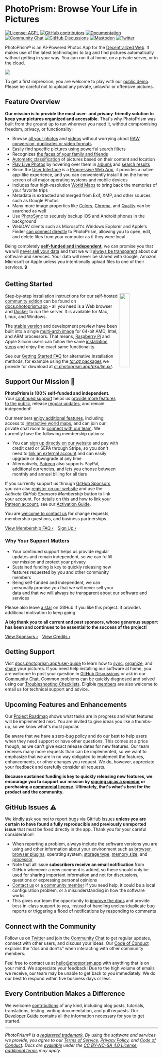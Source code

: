PhotoPrism: Browse Your Life in Pictures
========================================

[![License: AGPL](https://img.shields.io/badge/license-AGPL-blue.svg)](https://docs.photoprism.app/license/agpl/)
[![GitHub contributors](https://img.shields.io/github/contributors/photoprism/photoprism.svg)](https://www.photoprism.app/about/team)
[![Documentation](https://img.shields.io/badge/read-the%20docs-4aa087.svg)](https://docs.photoprism.app/)
[![Community Chat](https://img.shields.io/badge/chat-on%20gitter-4aa087.svg)](https://link.photoprism.app/chat)
[![GitHub Discussions](https://img.shields.io/badge/ask-%20on%20github-4d6a91.svg)](https://link.photoprism.app/discussions)
[![Mastodon](https://dl.photoprism.app/img/badges/badge-mastodon.svg)](https://floss.social/@photoprism)
[![Twitter](https://dl.photoprism.app/img/badges/badge-twitter.svg)](https://link.photoprism.app/twitter)

PhotoPrism® is an AI-Powered Photos App for the [Decentralized Web](https://en.wikipedia.org/wiki/Decentralized_web).
It makes use of the latest technologies to tag and find pictures automatically without getting in your way.
You can run it at home, on a private server, or in the cloud.

![](https://dl.photoprism.app/img/ui/search-cards-view.jpg)

To get a first impression, you are welcome to play with our [public demo](https://try.photoprism.app/). Please be careful not to upload any private, unlawful or offensive pictures.

## Feature Overview ##

**Our mission is to provide the most user- and privacy-friendly solution to keep your pictures organized and accessible.** That's why PhotoPrism was built from the ground up to run wherever you need it, without compromising freedom, privacy, or functionality:

* Browse [all your photos](https://docs.photoprism.app/user-guide/organize/browse/) and [videos](https://try.photoprism.app/library/videos) without worrying about [RAW conversion, duplicates or video formats](https://docs.photoprism.app/user-guide/settings/library/)
* Easily find specific pictures using [powerful search filters](https://try.photoprism.app/library/browse?view=cards&q=flower%20color%3Ared)
* Recognizes [the faces of your family and friends](https://try.photoprism.app/library/people)
* [Automatic classification](https://try.photoprism.app/library/labels) of pictures based on their content and location
* [Play Live Photos](https://try.photoprism.app/library/live) by hovering over them in [albums](https://try.photoprism.app/library/albums) and [search results](https://try.photoprism.app/library/browse?view=cards&q=type%3Alive)
* Since the [User Interface](https://try.photoprism.app/) is a [Progressive Web App](https://developer.mozilla.org/en-US/docs/Web/Progressive_web_apps),
  it provides a native app-like experience, and you can conveniently install it on the home screen of all major operating systems and mobile devices
* Includes four high-resolution [World Maps](https://try.photoprism.app/library/places) to bring back the memories of your favorite trips
* Metadata is extracted and merged from Exif, XMP, and other sources such as Google Photos
* Many more image properties like [Colors](https://try.photoprism.app/library/browse?view=cards&q=color:red), [Chroma](https://try.photoprism.app/library/browse?view=cards&q=mono%3Atrue), and [Quality](https://try.photoprism.app/library/review) can be searched as well
* Use [PhotoSync](https://link.photoprism.app/photosync) to securely backup iOS and Android phones in the background
* WebDAV clients such as Microsoft's Windows Explorer and Apple's Finder [can connect directly](https://docs.photoprism.app/user-guide/sync/webdav/) to PhotoPrism, allowing you to open, edit, and delete files from your computer as if they were local

Being completely [**self-funded and independent**](https://link.photoprism.app/membership), we can promise you that we will [never sell your data](https://www.photoprism.app/privacy) and that we will [always be transparent](https://www.photoprism.app/terms) about our software and services. Your data will never be shared with Google, Amazon, Microsoft or Apple unless you intentionally upload files to one of their services. 🔒

## Getting Started ##
<img align="right" width="25%" src="https://www.photoprism.app/user/pages/01.home/03._screenshots/iphone-maps-hybrid-540px.png">

Step-by-step installation instructions for our self-hosted [community edition](https://www.photoprism.app/get) can be found on [docs.photoprism.app](https://docs.photoprism.app/getting-started/) -
all you need is a Web browser and [Docker](https://docs.docker.com/get-docker/) to run the server. It is available for Mac, Linux, and Windows.

The [stable version](https://docs.photoprism.app/release-notes/) and development preview have been built into a single [multi-arch image](https://link.photoprism.app/docker-hub) for 64-bit AMD, Intel, and ARM processors. That means, [Raspberry Pi](https://docs.photoprism.app/getting-started/raspberry-pi/) and Apple Silicon users can follow the same [installation steps](https://docs.photoprism.app/getting-started/docker-compose/) and enjoy the exact same functionality.

See our [Getting Started FAQ](https://docs.photoprism.app/getting-started/faq/#how-can-i-install-photoprism-without-docker) for alternative installation methods, for example using the [*tar.gz* packages](https://github.com/photoprism/photoprism/blob/develop/setup/pkg/linux/README.md) we provide for download at [dl.photoprism.app/pkg/linux/](https://dl.photoprism.app/pkg/linux/README.html).

## Support Our Mission 💎 ##

**PhotoPrism is 100% self-funded and independent.** Your [continued support](https://link.photoprism.app/membership) helps us [provide more features to the public](https://www.photoprism.app/oss/faq#what-functionality-is-generally-available), release [regular updates](https://docs.photoprism.app/release-notes/), and remain independent!

Our members [enjoy additional features](https://www.photoprism.app/kb/personal), including access to [interactive world maps](https://try.photoprism.app/library/places), and can join our private chat room to [connect with our team](https://www.photoprism.app/about/team). We currently have the following membership options:

- You can [sign up directly on our website](https://link.photoprism.app/membership) and pay with credit card or SEPA through Stripe, so you don't need to [link an external account](https://www.photoprism.app/kb/activation) and can easily upgrade or downgrade at any time
- Alternatively, [Patreon](https://link.photoprism.app/patreon) also supports PayPal, additional currencies, and lets you choose between monthly and annual billing for all tiers

If you currently support us through [GitHub Sponsors](https://link.photoprism.app/sponsor), you can also [register on our website](https://my.photoprism.app/register) and use the *Activate GitHub Sponsors Membership* button to link your account. For details on this and how to [link your Patreon account](https://www.patreon.com/pledges), see our [Activation Guide](https://www.photoprism.app/kb/activation).

You are [welcome to contact us](https://www.photoprism.app/contact) for change requests, membership questions, and business partnerships.

[View Membership FAQ ›](https://www.photoprism.app/kb/membership) [Sign Up ›](https://link.photoprism.app/membership)

### Why Your Support Matters ###

- Your continued support helps us provide regular updates and remain independent, so we can fulfill our mission and protect your privacy
- Sustained funding is key to quickly releasing new features requested by you and other community members
- Being self-funded and independent, we can personally promise you that we will never sell your data and that we will always be transparent about our software and services

Please also leave [a star](https://github.com/photoprism/photoprism/stargazers) on GitHub if you like this project. It provides additional motivation to keep going.

**A big thank you to all current and past sponsors, whose generous support has been and continues to be essential to the success of the project!**

[View Sponsors ›](SPONSORS.md) [View Credits ›](https://docs.photoprism.app/credits/)

## Getting Support ##

Visit [docs.photoprism.app/user-guide](https://docs.photoprism.app/user-guide/) to learn how to [sync](https://docs.photoprism.app/user-guide/sync/webdav/), [organize](https://docs.photoprism.app/user-guide/library/), and [share](https://docs.photoprism.app/user-guide/share/) your pictures. If you need help installing our software at home, you are welcome to post your question in [GitHub Discussions](https://link.photoprism.app/discussions) or ask in our [Community Chat](https://link.photoprism.app/chat).
Common problems can be quickly diagnosed and solved using our [Troubleshooting Checklists](https://docs.photoprism.app/getting-started/troubleshooting/). Eligible [members](https://link.photoprism.app/membership) are also welcome to email us for technical support and advice.

## Upcoming Features and Enhancements ##

Our [Project Roadmap](https://link.photoprism.app/roadmap) shows what tasks are in progress and what features will be implemented next. You are invited to give ideas you like a thumbs-up, so we know what's most popular.

Be aware that we have a zero-bug policy and do our best to help users when they need support or have other questions. This comes at a price though, as we can't give exact release dates for new features. Our team receives many more requests than can be implemented, so we want to emphasize that we are in no way obligated to implement the features, enhancements, or other changes you request. We do, however, appreciate your feedback and carefully consider all requests.

**Because sustained funding is key to quickly releasing new features, we encourage you to support our mission by [signing up as a sponsor](https://link.photoprism.app/sponsor) or purchasing a [commercial license](https://www.photoprism.app/teams). Ultimately, that's what's best for the product and the community.**

## GitHub Issues ⚠️ ##

We kindly ask you not to report bugs via GitHub Issues **unless you are certain to have found a fully reproducible and previously unreported issue** that must be fixed directly in the app. Thank you for your careful consideration!

- When reporting a problem, always include the software versions you are using and other information about your environment such as [browser, browser plugins](https://docs.photoprism.app/getting-started/troubleshooting/browsers/), operating system, [storage type](https://docs.photoprism.app/getting-started/troubleshooting/performance/#storage), [memory size](https://docs.photoprism.app/getting-started/troubleshooting/performance/#memory), and [processor](https://docs.photoprism.app/getting-started/troubleshooting/performance/#server-cpu)
- Note that all issue **subscribers receive an email notification** from GitHub whenever a new comment is added, so these should only be used for sharing important information and not for discussions, questions or expressing personal opinions
- [Contact us](https://www.photoprism.app/contact) or [a community member](https://link.photoprism.app/discussions) if you need help, it could be a local configuration problem, or a misunderstanding in how the software works
- This gives our team the opportunity to [improve the docs](https://docs.photoprism.app/getting-started/troubleshooting/) and provide best-in-class support to you, instead of handling unclear/duplicate bug reports or triggering a flood of notifications by responding to comments

## Connect with the Community ##

Follow us on [Twitter](https://link.photoprism.app/twitter) and join the [Community Chat](https://link.photoprism.app/chat)
to get regular updates, connect with other users, and discuss your ideas. Our [Code of Conduct](https://www.photoprism.app/code-of-conduct) explains the "dos and don’ts" when interacting with other community members.

Feel free to contact us at [hello@photoprism.app](mailto:hello@photoprism.app) with anything that is on your mind. We appreciate your feedback! Due to the high volume of emails we receive, our team may be unable to get back to you immediately. We do our best to respond within five business days or less.

## Every Contribution Makes a Difference ##

We welcome [contributions](CONTRIBUTING.md) of any kind, including blog posts, tutorials, translations, testing, writing documentation, and pull requests. Our [Developer Guide](https://docs.photoprism.app/developer-guide/) contains all the information necessary for you to get started.

----

*PhotoPrism® is a [registered trademark](https://www.photoprism.app/trademark). By using the software and services we provide, you agree to our [Terms of Service](https://www.photoprism.app/terms), [Privacy Policy](https://www.photoprism.app/privacy), and [Code of Conduct](https://www.photoprism.app/code-of-conduct). Docs are [available](https://link.photoprism.app/github-docs) under the [CC BY-NC-SA 4.0 License](https://creativecommons.org/licenses/by-nc-sa/4.0/); [additional terms](https://github.com/photoprism/photoprism/blob/develop/assets/README.md) may apply.*
